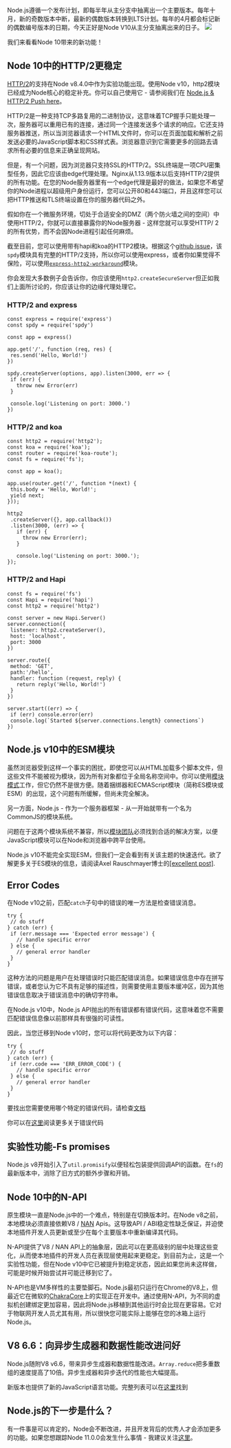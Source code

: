 Node.js遵循一个发布计划，即每半年从主分支中抽离出一个主要版本。每年十月，新的奇数版本中断，最新的偶数版本转换到LTS计划。每年的4月都会标记新的偶数编号版本的日期，今天正好是Node V10从主分支抽离出来的日子。
![](https://blog.risingstack.com/content/images/2018/04/whats-new-in-node-js-10-risingstack.png)

我们来看看Node 10带来的新功能！

## Node 10中的HTTP/2更稳定

[HTTP/2](https://en.wikipedia.org/wiki/HTTP/2)的支持在Node v8.4.0中作为实验功能出现。使用Node v10，http2模块已经成为Node核心的稳定补充。你可以自己使用它 - 请参阅我们在
[Node.js & HTTP/2 Push here](https://blog.risingstack.com/node-js-http-2-push/)。

HTTP/2是一种支持TCP多路复用的二进制协议，这意味着TCP握手只能处理一次，服务器可以重用已有的连接，通过同一个连接发送多个请求的响应。它还支持服务器推送，所以当浏览器请求一个HTML文件时，你可以在页面加载和解析之前发送必要的JavaScript脚本和CSS样式表。浏览器意识到它需要更多的回路去请求所有必要的信息来正确呈现网站。

但是，有一个问题，因为浏览器只支持SSL的HTTP/2。SSL终端是一项CPU密集型任务，因此它应该由edge代理处理。Nginx从1.13.9版本以后支持HTTP/2提供的所有功能。在您的Node服务器里有一个edge代理是最好的做法，如果您不希望你的Node进程以超级用户身份运行，您可以公开80和443端口，并且这样您可以把HTTP推送和TLS终端设置在你的服务器代码之外。

假如你在一个微服务环境，切处于合适安全的DMZ（两个防火墙之间的空间）中使用HTTP/2，你就可以直接暴露你的Node服务器 - 这样您就可以享受HTTP/ 2的所有优势，而不会因Node进程引起任何麻烦。

截至目前，您可以使用带有hapi和koa的HTTP2模块。根据这个[github issue](https://github.com/expressjs/express/issues/2364)，该`spdy`模块具有完整的HTTP/2支持，所以你可以使用express，或者你如果觉得不保险，可以使用[`express-http2-workaround`](https://www.npmjs.com/package/express-http2-workaround)模块。

你会发现大多数例子会告诉你，你应该使用`http2.createSecureServer`但正如我们上面所讨论的，你应该让你的边缘代理处理它。

### HTTP/2 and express

```
const express = require('express')
const spdy = require('spdy')

const app = express()

app.get('/', function (req, res) {
 res.send('Hello, World!')
})

spdy.createServer(options, app).listen(3000, err => {
 if (err) {
   throw new Error(err)
 }

 console.log('Listening on port: 3000.')
})

```

### HTTP/2 and koa

```
const http2 = require('http2');
const koa = require('koa');
const router = require('koa-route');
const fs = require('fs');

const app = koa();

app.use(router.get('/', function *(next) {
 this.body = 'Hello, World!';
 yield next;
}));

http2
 .createServer({}, app.callback())
 .listen(3000, (err) => {
   if (err) {
     throw new Error(err);
   }

   console.log('Listening on port: 3000.');
});

```

### HTTP/2 and Hapi

```
const fs = require('fs')
const Hapi = require('hapi')
const http2 = require('http2')

const server = new Hapi.Server()
server.connection({
 listener: http2.createServer(),
 host: 'localhost',
 port: 3000
})

server.route({
 method: 'GET',
 path:'/hello',
 handler: function (request, reply) {
   return reply('Hello, World!')
 }
})

server.start((err) => {
 if (err) console.error(err)
 console.log(`Started ${server.connections.length} connections`)
})

```

## Node.js v10中的ESM模块

虽然浏览器受到这样一个事实的困扰，即使您可以从HTML加载多个脚本文件，但这些文件不能被视为模块，因为所有对象都位于全局名称空间中。你可以使用[模块模式](https://addyosmani.com/resources/essentialjsdesignpatterns/book/#modulepatternjavascript)工作，但它仍然不是很方便。随着捆绑器和ECMAScript模块（简称ES模块或ESM）的出现，这个问题有所缓解，但尚未完全解决。

另一方面，Node.js - 作为一个服务器框架 - 从一开始就带有一个名为CommonJS的模块系统。

问题在于这两个模块系统不兼容，所以[模块团队](https://github.com/nodejs/modules)必须找到合适的解决方案，以便JavaScript模块可以在Node和浏览器中跨平台使用。

Node.js v10不能完全实现ESM，但我们一定会看到有关该主题的快速迭代。欲了解更多关于ES模块的信息，请阅读Axel Rauschmayer博士的[[excellent post]](http://2ality.com/2014/09/es6-modules-final.html).

## Error Codes

在Node v10之前，匹配`catch`子句中的错误的唯一方法是检查错误消息。

```
try {
 // do stuff
} catch (err) {
 if (err.message === 'Expected error message') {
   // handle specific error
 } else {
   // general error handler
 }
}

```


这种方法的问题是用户在处理错误时只能匹配错误消息。如果错误信息中存在拼写错误，或者您认为它不具有足够的描述性，则需要使用主要版本缓冲区，因为其他错误信息取决于错误消息中的确切字符串。

在Node.js v10中，Node.js API抛出的所有错误都有错误代码，这意味着您不需要匹配错误信息像以前那样具有很强的可读性。

因此，当您迁移到Node v10时，您可以将代码更改为以下内容：

```
try {
 // do stuff
} catch (err) {
 if (err.code === 'ERR_ERROR_CODE') {
   // handle specific error
 } else {
   // general error handler
 }
}

```


要找出您需要使用哪个特定的错误代码，请检查[文档](https://nodejs.org/dist/latest/docs/api/errors.html#errors_node_js_error_codes)

你可以在[这里](https://medium.com/the-node-js-collection/node-js-errors-changes-you-need-to-know-about-dc8c82417f65)阅读更多关于错误代码
## 实验性功能-Fs promises

Node.js v8开始引入了`util.promisify`以便轻松包装提供回调API的函数。在`fs`的最新版本中，消除了旧方式的额外步骤和开销。

## Node 10中的N-API

原生模块一直是Node.js中的一个难点，特别是在切换版本时。在Node v8之前，本地模块必须直接依赖V8 / [NAN](https://github.com/nodejs/nan) Apis。这导致API / ABI稳定性缺乏保证，并迫使本地插件开发人员更新或至少在每个主要版本中重新编译其代码。

N-API提供了V8 / NAN API上的抽象层，因此可以在更高级别的层中处理这些变化，从而使本地插件的开发人员在表现层使用起来更稳定。到目前为止，这是一个实验性功能，但在Node v10中它已被提升到稳定状态，因此如果您尚未这样做，可能是时候开始尝试并可能迁移到它了。

N-API也是VM多样性的主要垫脚石。Node.js最初只运行在Chrome的V8上，但最近它在微软的[ChakraCore](https://github.com/Microsoft/ChakraCore)上的实现正在开发中。通过使用N-API，为不同的虚拟机创建绑定更加容易，因此将Node.js移植到其他运行时会比现在更容易。它对于物联网开发人员尤其有用，所以很快您可能实际上能够在您的冰箱上运行Node.js。

## V8 6.6：向异步生成器和数据性能改进问好

Node.js随附V8 v6.6，带来异步生成器和数据性能改进。`Array.reduce`把多重数组的速度提高了10倍。异步生成器和异步迭代的性能也大幅提高。

新版本也提供了新的JavaScript语言功能。完整列表可以在[这里](https://v8project.blogspot.hu/)找到

## Node.js的下一步是什么？

有一件事是可以肯定的，Node会不断改进，并且开发背后的优秀人才会添加更多的功能。如果您想跟踪Node 11.0.0会发生什么事情 - 我建议关注[这里](https://github.com/nodejs/Release/issues/328)。